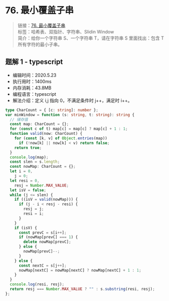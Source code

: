 # 76. 最小覆盖子串

> 链接：[76. 最小覆盖子串](https://leetcode-cn.com/problems/minimum-window-substring/)  
> 标签：哈希表、双指针、字符串、Slidin Window  
> 简介：给你一个字符串 S、一个字符串 T，请在字符串 S 里面找出：包含 T 所有字符的最小子串。

## 题解 1 - typescript

- 编辑时间：2020.5.23
- 执行用时：1400ms
- 内存消耗：43.8MB
- 编程语言：typescript
- 解法介绍：定义 i,j 指向 0，不满足条件时 j++，满足时 i++。

```typescript
type CharCount = { [c: string]: number };
var minWindow = function (s: string, t: string): string {
  // 储存值
  const map: CharCount = {};
  for (const c of t) map[c] = map[c] ? map[c] + 1 : 1;
  function valid(now: CharCount) {
    for (const [k, v] of Object.entries(map))
      if (!now[k] || now[k] < v) return false;
    return true;
  }
  console.log(map);
  const slen = s.length;
  const nowMap: CharCount = {};
  let i = 0,
    j = 0;
  let resi = 0,
    resj = Number.MAX_VALUE;
  let isV = false;
  while (j <= slen) {
    if ((isV = valid(nowMap))) {
      if (j - i < resj - resi) {
        resj = j;
        resi = i;
      }
    }
    if (isV) {
      const prevC = s[i++];
      if (nowMap[prevC] === 1) {
        delete nowMap[prevC];
      } else {
        nowMap[prevC]--;
      }
    } else {
      const nextC = s[j++];
      nowMap[nextC] = nowMap[nextC] ? nowMap[nextC] + 1 : 1;
    }
  }
  console.log(resi, resj);
  return resj === Number.MAX_VALUE ? "" : s.substring(resi, resj);
};
```
